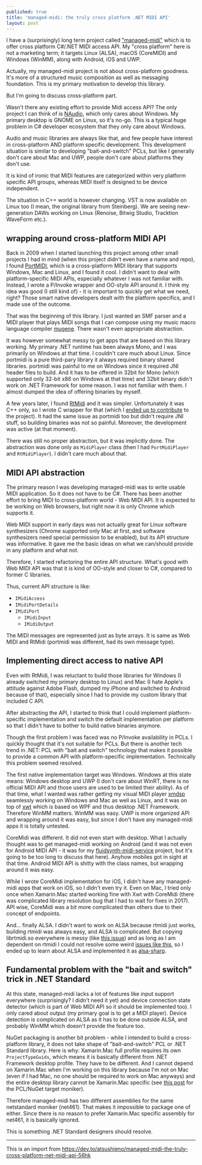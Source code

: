 ```yaml
---
published: true
title: 'managed-midi: the truly cross platform .NET MIDI API'
layout: post
---
```


I have a (surprisingly) long term project called ["managed-midi"](https://github.com/atsushieno/managed-midi) which is to offer cross platform C#/.NET MIDI access API. My "cross platform" here is not a marketing term; it targets Linux (ALSA), macOS (CoreMIDI) and Windows (WinMM), along with Android, iOS and UWP.

Actually, my managed-midi project is not about cross-platform goodness. It's more of a structured music composition as well as messaging foundation. This is my primary motivation to develop this library.

But I'm going to discuss cross-platform part.

Wasn't there any existing effort to provide Midi access API? The only project I can think of is [NAudio](https://github.com/naudio/NAudio), which only cares about Windows. My primary desktop is GNOME on Linux, so it's no-go. This is a typical huge problem in C# developer ecosystem that they only care about Windows.

Audio and music libraries are always like that, and few people have interest in cross-platform AND platform specific development. This development situation is similar to developing "bait-and-switch" PCLs, but like I generally don't care about Mac and UWP, people don't care about platforms they don't use.

It is kind of ironic that MIDI features are categorized within very platform specific API groups, whereas MIDI itself is designed to be device independent.

The situation in C++ world is however changing. VST is now available on Linux too (I mean, the original library from Steinberg). We are seeing new-generation DAWs working on Linux (Renoise, Bitwig Studio, Tracktion WaveForm etc.).

## wrapping around cross-platform MIDI API

Back in 2009 when I started launching this project among other small projects I had in mind (when this project didn't even have a name and repo), I found [PortMIDI](http://portmedia.sourceforge.net/), which is a cross-platform MIDI library that supports Windows, Mac and Linux, and I found it cool. I didn't want to deal with platform-specific MIDI APIs, especially whatever I was not familiar with. Instead, I wrote a P/Invoke wrapper and OO-style API around it. I think my idea was good (I still kind of) - it is important to quickly get what we need, right? Those smart native developers dealt with the platform specifics, and I made use of the outcome.

That was the beginning of this library. I just wanted an SMF parser and a MIDI player that plays MIDI songs that I can compose using my music macro language compiler [mugene](https://github.com/atsushieno/mugene). There wasn't even appropriate abstraction.

It was however somewhat messy to get apps that are based on this library working. My primary .NET runtime has been always Mono, and I was primarily on Windows at that time. I couldn't care much about Linux. Since portmidi is a pure third-pary library it always required binary shared libraries. portmidi was painful to me on Windows since it required JNI header files to build. And it has to be offered in 32bit for Mono (which supported only 32-bit x86 on Windows at that time) and 32bit binary didn't work on .NET Framework for some reason. I was not familiar with them. I almost dumped the idea of offering binaries by myself.

A few years later, I found [RtMidi](https://github.com/thestk/rtmidi) and it was simpler. Unfortunately it was C++ only, so I wrote C wrapper for that (which I [ended up to contribute](https://github.com/thestk/rtmidi/commit/a5c375c7) to the project). It had the same issue as portmidi too but didn't require JNI stuff, so building binaries was not so painful. Moreover, the development was active (at that moment).

There was still no proper abstraction, but it was implicitly done. The abstraction was done only as `MidiPlayer` class (then I had `PortMidiPlayer` and `RtMidiPlayer`). I didn't care much about that.

## MIDI API abstraction

The primary reason I was developing managed-midi was to write usable MIDI application. So it does not have to be C#. There has been another effort to bring MIDI to cross-platform world - Web MIDI API. It is expected to be working on Web browsers, but right now it is only Chrome which supports it.

Web MIDI support in early days was not actually great for Linux software synthesizers (Chrome supported only Mac at first, and software synthesizers need special permission to be enabled), but its API structure was informative. It gave me the basic ideas on what we can/should provide in any platform and what not.

Therefore, I started refactoring the entire API structure. What's good with Web MIDI API was that it is kind of OO-style and closer to C#, compared to former C libraries.

Thus, current API structure is like:

- `IMidiAccess`
- `IMidiPortDetails`
- `IMidiPort`
  - `IMidiInput`
  - `IMidiOutput`

The MIDI messages are represented just as byte arrays. It is same as Web MIDI and RtMidi (portmidi was different, had its own message type).

## Implementing direct access to native API

Even with RtMidi, I was reluctant to build those libraries for Windows (I already switched my primary desktop to Linux) and Mac (I hate Apple's attitude against Adobe Flash, dumped my iPhone and switched to Android because of that), especially since I had to provide my custom library that included C API.

After abstracting the API, I started to think that I could implement platform-specific implementation and switch the default implementation per platform so that I didn't have to bother to build native binaries anymore.

Though the first problem I was faced was no P/Invoke availability in PCLs. I quickly thought that it's not suitable for PCLs. But there is another tech trend in .NET: PCL with "bait and switch" technology that makes it possible to provide a common API with platform-specific implementation. Technically this problem seemed resolved.

The first native implementation target was Windows. Windows at this state means: Windows desktop and UWP (I don't care about WinRT, there is no official MIDI API and those users are used to be limited their ability). As of that time, what I wanted was rather getting my visual MIDI player [xmdsp](https://github.com/atsushieno/xmdsp) seamlessly working on Windows and Mac as well as Linux, and it was on top of [xwt](https://github.com/mono/xwt) which is based on WPF and thus desktop .NET Framework. Therefore WinMM matters. WinMM was easy. UWP is more organized API and wrapping around it was easy, but since I don't have any managed-midi apps it is totally untested.

CoreMidi was different. It did not even start with desktop. What I actually thought was to get managed-midi working on Android (and it was not even for Android MIDI API - it was for my [fluidsynth-midi-service](https://github.com/atsushieno/fluidsynth-midi-service/) project, but it's going to be too long to discuss that here). Anyhow mobiles got in sight at that time. Android MIDI API is shitty with the class names, but wrapping around it was easy.

While I wrote CoreMidi implementation for iOS, I didn't have any managed-midi apps that work on iOS, so I didn't even try it. Even on Mac, I tried only once when Xamarin.Mac started working fine with Xwt with CoreMidi (there was complicated library resolution bug that I had to wait for fixes in 2017). API wise, CoreMidi was a bit more complicated than others due to their concept of endpoints.

And... finally ALSA. I didn't want to work on ALSA because rtmidi just works, building rtmidi was always easy, and ALSA is complicated. But copying librtmidi.so everywhere is messy (like [this issue](https://github.com/atsushieno/managed-midi/issues/8)) and as long as I am dependent on rtmidi I could not resolve some weird [issues like this](https://github.com/atsushieno/managed-midi/issues/1), so I ended up to learn about ALSA and implemented it as [alsa-sharp](https://github.com/atsushieno/alsa-sharp/).

## Fundamental problem with the "bait and switch" trick in .NET Standard

At this state, managed-midi lacks a lot of features like input support everywhere (surprisingly? I didn't need it yet) and device connection state detector (which is part of Web MIDI API so it should be implemented too). I only cared about output (my primary goal is to get a MIDI player). Device detection is complicated on ALSA as it has to be done outside ALSA, and probably WinMM which doesn't provide the feature too.

NuGet packaging is another bit problem - while I intended to build a cross-platform library, it does not take shape of "bait-and-switch" PCL or .NET Standard library. Here is why: Xamarin.Mac full profile requires its own `ProjectTypeGuids`, which means it is basically different from .NET Framework desktop profile. They have to be different. And I cannot depend on Xamarin.Mac when I'm working on this library because I'm not on Mac (even if I had Mac, no one should be required to work on Mac anyways) and the entire desktop library cannot be Xamarin.Mac specific (see [this post](https://medium.com/@donblas/xamarin-mac-and-netstandard2-708a06890302) for the PCL/NuGet target moniker).

Therefore managed-midi has two different assemblies for the same netstandard moniker (net461). That makes it impossible to package one of either. Since there is no reason to prefer Xamarin.Mac specific assembly for net461, it is basically ignored.

This is something .NET Standard designers should resolve.

----

This is an import from https://dev.to/atsushieno/managed-midi-the-truly-cross-platform-net-midi-api-56hk
